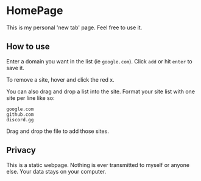 # HomePage

This is my personal 'new tab' page. Feel free to use it. 

## How to use

Enter a domain you want in the list (ie `google.com`). Click `add` or hit `enter` to save it.

To remove a site, hover and click the red x.

You can also drag and drop a list into the site. Format your site list with one site per line like so:
```
google.com
github.com
discord.gg
```
Drag and drop the file to add those sites.

## Privacy

This is a static webpage. Nothing is ever transmitted to myself or anyone else. Your data stays on your computer. 
